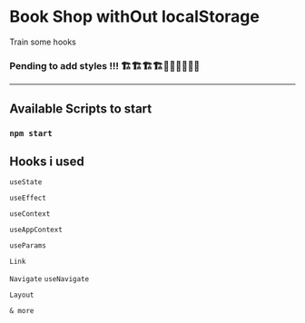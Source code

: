 # Book Shop withOut localStorage

Train some hooks


### Pending to add styles !!! 🏗️🏗️🏗️🏗️🔎🔎🔎🦄🦄🦄 
--- 
## Available Scripts to start
### `npm start`

## Hooks i used

`useState`

`useEffect`

`useContext`

`useAppContext`

`useParams`

`Link`

`Navigate` `useNavigate`

`Layout`


`& more`